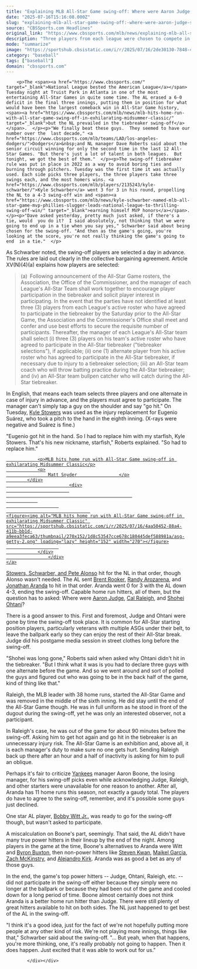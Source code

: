 ```yaml
---
title: "Explaining MLB All-Star Game swing-off: Where were Aaron Judge, Shohei Ohtani, Cal Raleigh and other sluggers?"
date: "2025-07-16T15:16:08.000Z"
slug: "explaining-mlb-all-star-game-swing-off:-where-were-aaron-judge-shohei-ohtani-cal-raleigh-and-other-sluggers"
source: "CBSSports.com Headlines"
original_link: "https://www.cbssports.com/mlb/news/explaining-mlb-all-star-game-swing-off-where-were-aaron-judge-shohei-ohtani-cal-raleigh-and-other-sluggers/"
description: "Three players from each league were chosen to compete in the tiebreaker"
mode: "summarize"
image: "https://sportshub.cbsistatic.com/i/r/2025/07/16/2de30130-7848-43ad-8d82-7023902d4cae/thumbnail/1200x675/579d194ece116dd31d9bd0a1660ccbd7/ohtani-getty-1.png"
category: "baseball"
tags: ["baseball"]
domain: "cbssports.com"
---
```

<div id="readability-page-1" class="page"><div>
        
        
                            
                
        <p>The <span><a href="https://www.cbssports.com/" target="_blank">National League bested the American League</a></span> Tuesday night at Truist Park in Atlanta in one of the most entertaining All-Star Games in quite some time. The AL erased a 6-0 deficit in the final three innings, putting them in position for what would have been the largest comeback win in All-Star Game history, <span><a href="https://www.cbssports.com/mlb/news/mlb-hits-home-run-with-all-star-game-swing-off-in-exhilarating-midsummer-classic/" target="_blank">but the NL prevailed in the tiebreaker swing-off</a></span>.  </p><p>"We finally beat these guys.  They seemed to have our number over the  last decade," <a href="https://www.cbssports.com/mlb/teams/LAD/los-angeles-dodgers/">Dodgers</a>&nbsp;and NL manager Dave Roberts said about the senior circuit winning for only the second time in the last 12 All-Star Games. "But there's just a lot of talent in both leagues.  But  tonight, we got the best of them."  </p><p>The swing-off tiebreaker rule was put in place in 2022 as a way to avoid boring ties and burning through pitchers. Tuesday was the first time it was actually used. Each side picks three players, the three players take three swings each, and the most homers wins. <a href="https://www.cbssports.com/mlb/players/2135243/kyle-schwarber/">Kyle Schwarber</a> went 3 for 3 in his round, propelling the NL to a 4-3 swing-off win and <span><a href="https://www.cbssports.com/mlb/news/kyle-schwarber-named-mlb-all-star-game-mvp-phillies-slugger-leads-national-league-to-thrilling-swing-off-win/" target="_blank">earning himself MVP honors</a></span>.  </p><p>"Dave asked yesterday, pretty much just asked, if there's a tie, would  you do it?  I said absolutely, not thinking that we were going to end up in a tie when you say yes," Schwarber said about being chosen for the swing-off. "And then as the game's going, you're  looking at the score, you're not really thinking the game's going to end  in a tie."  </p>
        

<p>As Schwarber noted, the swing-off players are selected a day in advance. The rules are laid out clearly in the collective bargaining agreement. Article XV(N)(4)(a) explains how players are selected:  </p><blockquote><p>(a) Following announcement of the All-Star Game rosters, the Association, the Office of the Commissioner, and the manager of each League's All-Star Team shall work together to encourage player participation in the tiebreaker and solicit player interest in participating. In the event that the parties have not identified at least three (3) players from each League's active roster who have agreed to participate in the tiebreaker by the Saturday prior to the All-Star Game, the Association and the Commissioner's Office shall meet and confer and use best efforts to secure the requisite number of participants. Thereafter, the manager of each League's All-Star team shall select (i) three (3) players on his team's active roster who have agreed to participate in the All-Star tiebreaker ("tiebreaker selections"), if applicable; (ii) one (1) alternate player from his active roster who has agreed to participate in the All-Star tiebreaker, if necessary due to injury to a tiebreaker selection; (iii) an All-Star team coach who will throw batting practice during the All-Star tiebreaker; and (iv) an All-Star team bullpen catcher who will catch during the All-Star tiebreaker. 	 	</p></blockquote><p>In English, that means each team selects three players and one alternate in case of injury in advance, and the players must agree to participate. The manager can't simply tap a guy on the shoulder and say "go hit." On Tuesday, <a href="https://www.cbssports.com/mlb/players/3152105/kyle-stowers/">Kyle Stowers</a> was used as the injury replacement for <span>Eugenio Suárez</span>, who took a pitch to the hand in the eighth inning. (X-rays were negative and Suárez is fine.)  </p><p>"Eugenio got hit in the hand.  So I had to replace him with my starfish,  Kyle Stowers.  That's his new nickname, starfish," Roberts explained. "So had to replace  him."  </p><a href="https://www.cbssports.com/mlb/news/mlb-hits-home-run-with-all-star-game-swing-off-in-exhilarating-midsummer-classic/" target="_blank">
        <div>
            <div>
                
                <p>MLB hits home run with All-Star Game swing-off in exhilarating Midsummer Classic</p>
                <p>
                    Matt Snyder                </p>
            </div>
                            <div>
                            
                                                    
                
                        
                                    
    <figure><img alt="MLB hits home run with All-Star Game swing-off in exhilarating Midsummer Classic" src="https://sportshub.cbsistatic.com/i/r/2025/07/16/4aa50452-88a4-411b-bb1d-a9eea3feca63/thumbnail/270x152/1d8c53547cce678c180445def588981a/asg-getty-2.png" loading="lazy" height="152" width="270"></figure>
                        
                </div>
                    </div>
    </a>
<p>Stowers, Schwarber, and <a href="https://www.cbssports.com/mlb/players/2447476/pete-alonso/">Pete Alonso</a> hit for the NL in that order, though Alonso wasn't needed. The AL sent <a href="https://www.cbssports.com/mlb/players/2837434/brent-rooker/">Brent Rooker</a>, <a href="https://www.cbssports.com/mlb/players/2914723/randy-arozarena/">Randy Arozarena</a>, and <a href="https://www.cbssports.com/mlb/players/2821278/jonathan-aranda/">Jonathan Aranda</a> to hit in that order. Aranda went 0 for 3 with the AL down 4-3, ending the swing-off. Capable home run hitters, all of them, but the question has to asked: Where were <a href="https://www.cbssports.com/mlb/players/2071264/aaron-judge/">Aaron Judge</a>, <a href="https://www.cbssports.com/mlb/players/2933037/cal-raleigh/">Cal Raleigh</a>, and <a href="https://www.cbssports.com/mlb/players/2901324/shohei-ohtani/">Shohei Ohtani</a>?  </p>
        

<p>There is a good answer to this. First and foremost, Judge and Ohtani were gone by time the swing-off took place. It is common for All-Star starting position players, particularly veterans with multiple ASGs under their belt, to leave the ballpark early so they can enjoy the rest of their All-Star break. Judge did his postgame media session in street clothes long before the swing-off.  </p>
<p>"Shohei was long gone," Roberts said when asked why Ohtani didn't hit in the tiebreaker. "But I think what it was is you had to declare  three guys with one alternate before the game.  And so we went around  and sort of polled the guys and figured out who was going to be in the  back half of the game, kind of thing like that."  </p><p>Raleigh, the MLB leader with 38 home runs, started the All-Star Game and was removed in the middle of the sixth inning. He did stay until the end of the All-Star Game though. He was in full uniform as he stood in front of the dugout during the swing-off, yet he was only an interested observer, not a participant.  </p>
        

<p>In Raleigh's case, he was out of the game for about 90 minutes before the swing-off. Asking him to get hot again and go hit in the tiebreaker is an unnecessary injury risk. The All-Star Game is an exhibition and, above all, it is each manager's duty to make sure no one gets hurt. Sending Raleigh back up there after an hour and a half of inactivity is asking for him to pull an oblique.  </p><p>Perhaps it's fair to criticize <a href="https://www.cbssports.com/mlb/teams/NYY/new-york-yankees/">Yankees</a> manager Aaron Boone, the losing manager, for his swing-off picks even while acknowledging Judge, Raleigh, and other starters were unavailable for one reason to another. After all, Aranda has 11 home runs this season, not exactly a gaudy total. The players do have to agree to the swing-off, remember, and it's possible some guys just declined.&nbsp;  </p><p>One star AL player, <a href="https://www.cbssports.com/mlb/players/3117472/bobby-witt-jr/">Bobby Witt Jr.</a>, was ready to go for the swing-off though, but wasn't asked to participate.  </p>
        


<p>A miscalculation on Boone's part, seemingly. That said, the AL didn't have many true power hitters in their lineup by the end of the night. Among players in the game at the time, Boone's alternatives to Aranda were Witt and <a href="https://www.cbssports.com/mlb/players/2000026/byron-buxton/">Byron Buxton</a>, then non-power hitters like <a href="https://www.cbssports.com/mlb/players/2932861/steven-kwan/">Steven Kwan</a>, <a href="https://www.cbssports.com/mlb/players/2829027/maikel-garcia/">Maikel Garcia</a>, <a href="https://www.cbssports.com/mlb/players/2794938/zach-mckinstry/">Zach McKinstry</a>, and <a href="https://www.cbssports.com/mlb/players/2875260/alejandro-kirk/">Alejandro Kirk</a>. Aranda was as good a bet as any of those guys.  </p><p>In the end, the game's top power hitters -- Judge, Ohtani, Raleigh, etc. -- did not participate in the swing-off either because they simply were no longer at the ballpark or because they had been out of the game and cooled down for a long period of time. Boone almost certainly does not think Aranda is a better home run hitter than Judge. There were still plenty of great hitters available to hit on both sides. The NL just happened to get best of the AL in the swing-off.  </p><p>"I think it's a good idea, just for the fact of we're not hopefully putting more people at any other kind of risk. We're not playing more innings, things like that," Schwarber said about the swing-off. "... But yeah, when that happens, you're more thinking, one, it's really probably  not going to happen.  Then it does happen.  Just excited that it was  able to work out for us."  </p>
        




        
            </div></div>